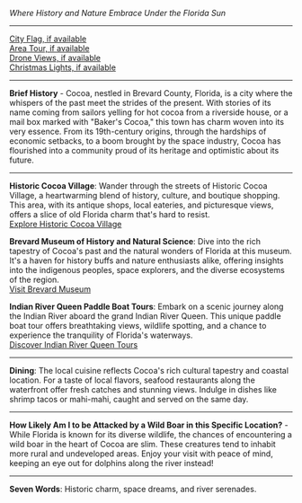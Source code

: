 *Where History and Nature Embrace Under the Florida Sun*

---

[City Flag, if available](https://www.google.com/search?tbm=isch&q=Cocoa+FL+Flag+Picture)  
[Area Tour, if available](https://www.youtube.com/results?search_query=Cocoa+FL+4k+tour)  
[Drone Views, if available](https://www.youtube.com/results?search_query=Cocoa+FL+4k+drone)  
[Christmas Lights, if available](https://www.youtube.com/results?search_query=Cocoa+FL+christmas+lights)

---

**Brief History** - Cocoa, nestled in Brevard County, Florida, is a city where the whispers of the past meet the strides of the present. With stories of its name coming from sailors yelling for hot cocoa from a riverside house, or a mail box marked with "Baker's Cocoa," this town has charm woven into its very essence. From its 19th-century origins, through the hardships of economic setbacks, to a boom brought by the space industry, Cocoa has flourished into a community proud of its heritage and optimistic about its future.

---

**Historic Cocoa Village**: Wander through the streets of Historic Cocoa Village, a heartwarming blend of history, culture, and boutique shopping. This area, with its antique shops, local eateries, and picturesque views, offers a slice of old Florida charm that's hard to resist.  
[Explore Historic Cocoa Village](https://www.youtube.com/results?search_query=Cocoa+FL+Historic+Cocoa+Village)

**Brevard Museum of History and Natural Science**: Dive into the rich tapestry of Cocoa's past and the natural wonders of Florida at this museum. It's a haven for history buffs and nature enthusiasts alike, offering insights into the indigenous peoples, space explorers, and the diverse ecosystems of the region.  
[Visit Brevard Museum](https://www.youtube.com/results?search_query=Cocoa+FL+Brevard+Museum+of+History+and+Natural+Science)

**Indian River Queen Paddle Boat Tours**: Embark on a scenic journey along the Indian River aboard the grand Indian River Queen. This unique paddle boat tour offers breathtaking views, wildlife spotting, and a chance to experience the tranquility of Florida's waterways.  
[Discover Indian River Queen Tours](https://www.youtube.com/results?search_query=Cocoa+FL+Indian+River+Queen+Paddle+Boat+Tours)

---

**Dining**: The local cuisine reflects Cocoa's rich cultural tapestry and coastal location. For a taste of local flavors, seafood restaurants along the waterfront offer fresh catches and stunning views. Indulge in dishes like shrimp tacos or mahi-mahi, caught and served on the same day.

---

**How Likely Am I to be Attacked by a Wild Boar in this Specific Location?** - While Florida is known for its diverse wildlife, the chances of encountering a wild boar in the heart of Cocoa are slim. These creatures tend to inhabit more rural and undeveloped areas. Enjoy your visit with peace of mind, keeping an eye out for dolphins along the river instead!

---

**Seven Words**: Historic charm, space dreams, and river serenades.